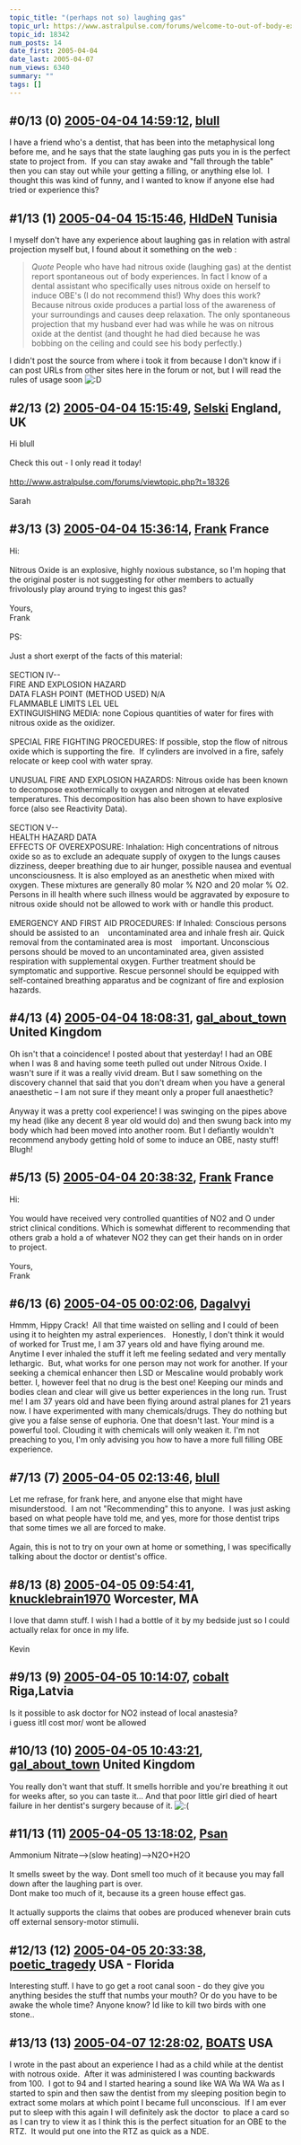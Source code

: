 ```yaml
---
topic_title: "(perhaps not so) laughing gas"
topic_url: https://www.astralpulse.com/forums/welcome-to-out-of-body-experiences!/perhaps-not-so-laughing-gas
topic_id: 18342
num_posts: 14
date_first: 2005-04-04
date_last: 2005-04-07
num_views: 6340
summary: ""
tags: []
---
```


## \#0/13 (0) [2005-04-04 14:59:12](https://www.astralpulse.com/forums/index.php?msg=158947), [blull](https://www.astralpulse.com/forums/profile/?u=8388)  ##
<section>
I have a friend who's a dentist, that has been into the metaphysical long before me, and he says that the state laughing gas puts you in is the perfect state to project from.  If you can stay awake and "fall through the table" then you can stay out while your getting a filling, or anything else lol.  I thought this was kind of funny, and I wanted to know if anyone else had tried or experience this?
</section>

## \#1/13 (1) [2005-04-04 15:15:46](https://www.astralpulse.com/forums/index.php?msg=158949), [HIdDeN](https://www.astralpulse.com/forums/profile/?u=8655) Tunisia ##
<section>
I myself don't have any experience about laughing gas in relation with astral projection myself but, I found about it something on the web :
<br>
<blockquote class="bbc_standard_quote">
 <cite>
  Quote
 </cite>
 People who have had nitrous oxide (laughing gas) at the dentist report spontaneous out of body experiences. In fact I know of a dental assistant who specifically uses nitrous oxide on herself to induce OBE's (I do not recommend this!) Why does this work? Because nitrous oxide produces a partial loss of the awareness of your surroundings and causes deep relaxation. The only spontaneous projection that my husband ever had was while he was on nitrous oxide at the dentist (and thought he had died because he was bobbing on the ceiling and could see his body perfectly.)
</blockquote>
I didn't post the source from where i took it from because I don't know if i can post URLs from other sites here in the forum or not, but I will read the rules of usage soon
<img alt=":D" class="smiley" src="https://www.astralpulse.com/forums/Smileys/fugue/cheesy.png" title="Cheesy"/>
</section>

## \#2/13 (2) [2005-04-04 15:15:49](https://www.astralpulse.com/forums/index.php?msg=158950), [Selski](https://www.astralpulse.com/forums/profile/?u=6012) England, UK ##
<section>
Hi blull
<br>
<br>
Check this out - I only read it today!
<br>
<br>
<a class="bbc_link" href="http://www.astralpulse.com/forums/viewtopic.php?t=18326" rel="noopener" target="_blank">
 http://www.astralpulse.com/forums/viewtopic.php?t=18326
</a>
<br>
<br>
Sarah
</section>

## \#3/13 (3) [2005-04-04 15:36:14](https://www.astralpulse.com/forums/index.php?msg=158957), [Frank](https://www.astralpulse.com/forums/profile/?u=359) France ##
<section>
Hi:
<br>
<br>
Nitrous Oxide is an explosive, highly noxious substance, so I'm hoping that the original poster is not suggesting for other members to actually frivolously play around trying to ingest this gas?
<br>
<br>
Yours,
<br>
Frank
<br>
<br>
PS:
<br>
<br>
Just a short exerpt of the facts of this material:
<br>
<br>
SECTION IV--
<br>
FIRE AND EXPLOSION HAZARD
<br>
DATA FLASH POINT (METHOD USED) N/A
<br>
FLAMMABLE LIMITS LEL UEL
<br>
EXTINGUISHING MEDIA: none Copious quantities of water for fires with nitrous oxide as the oxidizer.
<br>
<br>
SPECIAL FIRE FIGHTING PROCEDURES: If possible, stop the flow of nitrous oxide which is supporting the fire.  If cylinders are involved in a fire, safely relocate or keep cool with water spray.
<br>
<br>
UNUSUAL FIRE AND EXPLOSION HAZARDS: Nitrous oxide has been known to decompose exothermically to oxygen and nitrogen at elevated temperatures. This decomposition has also been shown to have explosive force (also see Reactivity Data).
<br>
<br>
SECTION V--
<br>
HEALTH HAZARD DATA
<br>
EFFECTS OF OVEREXPOSURE: Inhalation: High concentrations of nitrous oxide so as to exclude an adequate supply of oxygen to the lungs causes dizziness, deeper breathing due to air hunger, possible nausea and eventual unconsciousness. It is also employed as an anesthetic when mixed with oxygen. These mixtures are generally 80 molar % N2O and 20 molar % O2. Persons in ill health where such illness would be aggravated by exposure to nitrous oxide should not be allowed to work with or handle this product.
<br>
<br>
EMERGENCY AND FIRST AID PROCEDURES: If Inhaled: Conscious persons should be assisted to an    uncontaminated area and inhale fresh air. Quick removal from the contaminated area is most    important. Unconscious persons should be moved to an uncontaminated area, given assisted respiration with supplemental oxygen. Further treatment should be symptomatic and supportive. Rescue personnel should be equipped with self-contained breathing apparatus and be cognizant of fire and explosion hazards.
</section>

## \#4/13 (4) [2005-04-04 18:08:31](https://www.astralpulse.com/forums/index.php?msg=158986), [gal_about_town](https://www.astralpulse.com/forums/profile/?u=8764) United Kingdom ##
<section>
Oh isn't that a coincidence! I posted about that yesterday! I had an OBE when I was 8 and having some teeth pulled out under Nitrous Oxide. I wasn't sure if it was a really vivid dream. But I saw something on the discovery channel that said that you don't dream when you have a general anaesthetic – I am not sure if they meant only a proper full anaesthetic?
<br>
<br>
Anyway it was a pretty cool experience! I was swinging on the pipes above my head (like any decent 8 year old would do) and then swung back into my body which had been moved into another room. But I defiantly wouldn't recommend anybody getting hold of some to induce an OBE, nasty stuff! Blugh!
</section>

## \#5/13 (5) [2005-04-04 20:38:32](https://www.astralpulse.com/forums/index.php?msg=159004), [Frank](https://www.astralpulse.com/forums/profile/?u=359) France ##
<section>
Hi:
<br>
<br>
You would have received very controlled quantities of NO2 and O under strict clinical conditions. Which is somewhat different to recommending that others grab a hold a of whatever NO2 they can get their hands on in order to project.
<br>
<br>
Yours,
<br>
Frank
</section>

## \#6/13 (6) [2005-04-05 00:02:06](https://www.astralpulse.com/forums/index.php?msg=159025), [Dagalvyi](https://www.astralpulse.com/forums/profile/?u=8737)  ##
<section>
Hmmm, Hippy Crack!  All that time waisted on selling and I could of been using it to heighten my astral experiences.   Honestly, I don't think it would of worked for Trust me, I am 37 years old and have flying around me. Anytime I ever inhaled the stuff it left me feeling sedated and very mentally lethargic.  But, what works for one person may not work for another. If your seeking a chemical enhancer then LSD or Mescaline would probably work better. I, however feel that no drug is the best one! Keeping our minds and bodies clean and clear will give us better experiences in the long run. Trust me! I am 37 years old and have been flying around astral planes for 21 years now. I have experimented with many chemicals/drugs. They do nothing but give you a false sense of euphoria. One that doesn't last. Your mind is a powerful tool. Clouding it with chemicals will only weaken it. I'm not preaching to you, I'm only advising you how to have a more full filling OBE experience.
</section>

## \#7/13 (7) [2005-04-05 02:13:46](https://www.astralpulse.com/forums/index.php?msg=159039), [blull](https://www.astralpulse.com/forums/profile/?u=8388)  ##
<section>
Let me refrase, for frank here, and anyone else that might have misunderstood.  I am not "Recommending" this to anyone.  I was just asking based on what people have told me, and yes, more for those dentist trips that some times we all are forced to make.
<br>
<br>
Again, this is not to try on your own at home or something, I was specifically talking about the doctor or dentist's office.
</section>

## \#8/13 (8) [2005-04-05 09:54:41](https://www.astralpulse.com/forums/index.php?msg=159070), [knucklebrain1970](https://www.astralpulse.com/forums/profile/?u=7282) Worcester, MA ##
<section>
I love that damn stuff. I wish I had a bottle of it by my bedside just so I could actually relax for once in my life.
<br>
<br>
Kevin
</section>

## \#9/13 (9) [2005-04-05 10:14:07](https://www.astralpulse.com/forums/index.php?msg=159071), [cobalt](https://www.astralpulse.com/forums/profile/?u=7538) Riga,Latvia ##
<section>
Is it possible to ask doctor for NO2 instead of local anastesia?
<br>
i guess itll cost mor/ wont be allowed
</section>

## \#10/13 (10) [2005-04-05 10:43:21](https://www.astralpulse.com/forums/index.php?msg=159075), [gal_about_town](https://www.astralpulse.com/forums/profile/?u=8764) United Kingdom ##
<section>
You really don't want that stuff. It smells horrible and you're breathing it out for weeks after, so you can taste it... And that poor little girl died of heart failure in her dentist's surgery because of it.
<img alt=":(" class="smiley" src="https://www.astralpulse.com/forums/Smileys/fugue/sad.png" title="Sad"/>
</section>

## \#11/13 (11) [2005-04-05 13:18:02](https://www.astralpulse.com/forums/index.php?msg=159091), [Psan](https://www.astralpulse.com/forums/profile/?u=7878)  ##
<section>
Ammonium Nitrate--&gt;(slow heating)--&gt;N2O+H2O
<br>
<br>
It smells sweet by the way. Dont smell too much of it because you may fall down after the laughing part is over.
<br>
Dont make too much of it, because its a green house effect gas.
<br>
<br>
It actually supports the claims that oobes are produced whenever brain cuts off external sensory-motor stimulii.
</section>

## \#12/13 (12) [2005-04-05 20:33:38](https://www.astralpulse.com/forums/index.php?msg=159147), [poetic_tragedy](https://www.astralpulse.com/forums/profile/?u=6591) USA - Florida ##
<section>
Interesting stuff. I have to go get a root canal soon - do they give you anything besides the stuff that numbs your mouth? Or do you have to be awake the whole time? Anyone know? Id like to kill two birds with one stone..
</section>

## \#13/13 (13) [2005-04-07 12:28:02](https://www.astralpulse.com/forums/index.php?msg=159320), [BOATS](https://www.astralpulse.com/forums/profile/?u=4755) USA ##
<section>
I wrote in the past about an experience I had as a child while at the dentist with notrous oxide.  After it was administered I was counting backwards from 100.  I got to 94 and I started hearing a sound like WA Wa WA Wa as I started to spin and then saw the dentist from my sleeping position begin to extract some molars at which point I became full unconscious.  If I am ever put to sleep with this again I will definitely ask the doctor  to place a card so as I can try to view it as I think this is the perfect situation for an OBE to the RTZ.  It would put one into the RTZ as quick as a NDE.
</section>